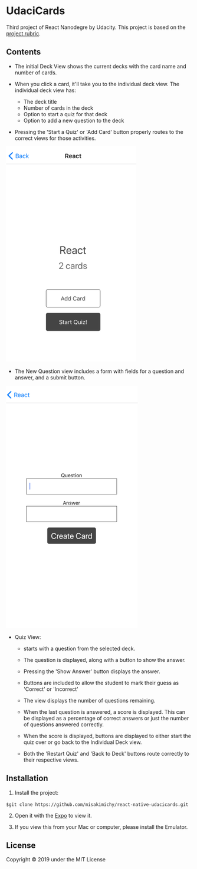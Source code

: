 # UdaciCards

Third project of React Nanodegre by Udacity.
This project is based on the [project rubric](https://review.udacity.com/#!/rubrics/1021/view).


## Contents
- The initial Deck View shows the current decks with the card name and number of cards.

- When you click a card, it'll take you to the individual deck view. The individual deck view has:
    - The deck title
    - Number of cards in the deck
    - Option to start a quiz for that deck
    - Option to add a new question to the deck

- Pressing the 'Start a Quiz' or 'Add Card' button properly routes to the correct views for those activities.

![screenshot](img/screenshot1.png)

- The New Question view includes a form with fields for a question and answer, and a submit button.

![screenshot](img/screenshot2.png)

- Quiz View:
    - starts with a question from the selected deck.

    - The question is displayed, along with a button to show the answer.

    - Pressing the 'Show Answer' button displays the answer.

    - Buttons are included to allow the student to mark their guess as 'Correct' or 'Incorrect'

    - The view displays the number of questions remaining.

    - When the last question is answered, a score is displayed. This can be displayed as a percentage of correct answers or just the number of questions answered correctly.

    - When the score is displayed, buttons are displayed to either start the quiz over or go back to the Individual Deck view.

    - Both the 'Restart Quiz' and 'Back to Deck' buttons route correctly to their respective views.

## Installation
1. Install the project:

`$git clone https://github.com/misakimichy/react-native-udacicards.git`

2. Open it with the [Expo](https://expo.io) to view it.

3. If you view this from your Mac or computer, please install the Emulator.


## License
Copyright © 2019 under the MIT License